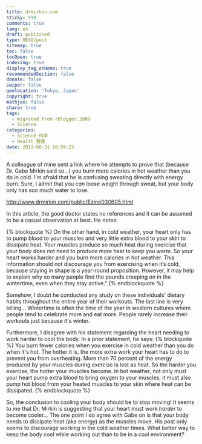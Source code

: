 ```yaml
---
title: drmirkin.com
sticky: 999
comments: true
lang: en
draft: published
type: HEXO/post
sitemap: true
toc: false
tocOpen: true
indexing: true
display_tag_onHome: true
recommendedSection: false
donate: false
swiper: false
geolocation: 'Tokyo, Japan'
copyright: true
mathjax: false
share: true
tags:
  - migrated from rBlogger.2009
  - Science
categories:
  - Science_科学
  - Health_健康
date: 2011-08-31 10:59:23
---
```


 A colleague of mine sent a link where he attempts to prove that (because Dr. Gabe Mirkin said so...) you burn more calories in hot weather than you do in cold. I'm afraid that he is confusing sweating directly with energy burn. Sure, I admit that you _can_ loose weight through sweat, but your body only has soo much water to lose.

 http://www.drmirkin.com/public/Ezine030605.html

 In this article, the good doctor states no references and it can be assumed to be a casual observation at best. He notes: 

 {% blockquote %}
  On the other hand, in cold weather, your heart only has to pump blood to your muscles and very little extra blood to your skin to dissipate heat. Your muscles produce so much heat during exercise that your body does not need to produce more heat to keep you warm. So your heart works harder and you burn more calories in hot weather. This information should not discourage you from exercising when it’s cold, because staying in shape is a year-round proposition. However, it may help to explain why so many people find the pounds creeping on in the wintertime, even when they stay active."
 {% endblockquote %}

Somehow, I doubt he conducted any study on these individuals' dietary habits throughout the entire year of their workouts. The last line is very telling... Wintertime is often the time of the year in western cultures where people tend to celebrate more and eat more. People rarely increase their workouts just because it's winter.


Furthermore, I disagree with his statement regarding the heart needing to work harder to cool the body. In a prior statement, he says: 
 {% blockquote %}
  You burn fewer calories when you exercise in cold weather than you do when it's hot. The hotter it is, the more extra work your heart has to do to prevent you from overheating. More than 70 percent of the energy produced by your muscles during exercise is lost as heat. So the harder you exercise, the hotter your muscles become. In hot weather, not only must your heart pump extra blood to bring oxygen to your muscles, it must also pump hot blood from your heated muscles to your skin where heat can be dissipated.
 {% endblockquote %}


So, the conclusion to cooling your body should be to stop moving! It seems to me that Dr. Mirkin is suggesting that your heart must work _harder_ to become cooler... The one point I do agree with Gabe on is that your body needs to dissipate heat (aka energy) as the muscles move. His post only seems to discourage working in the cold weather times. What better way to keep the body cool while working out than to be in a cool environment?